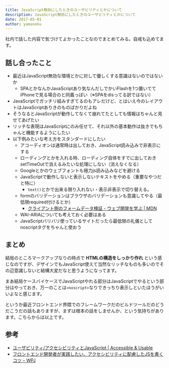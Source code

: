```yaml
---
title: JavaScript無効にしたときのユーザビリティとかについて
description: JavaScript無効にしたときのユーザビリティとかについて
date: 2017-05-01
author: yamanoku
---
```


社内で話した内容で気づけてよかったことなのでまとめてみる。自戒も込めてます。

## 話し合ったこと

- 最近はJavaScript無効な環境とかに対して優しくする意識はないのではないか
  - SPAとかなんかJavaScriptあり気なんだしでかいFlashを1つ置いててiPhoneで見る場合のと同義っぽい（※SPAをdisってる訳ではない）
- JavaScriptでガッチリ組みすぎてるのもアレだけど、とはいえ今のレイアウトはJavaScriptありきのものばかりだよね
- そうなるとJavaScriptが動作してなくて崩れてたとしても情報はちゃんと見せてあげたい
- リッチな表現はJavaScriptにのみ任せて、それ以外の基本動作は抜きでもちゃんと機能するようにしたい
- 以下例みたいな考え方をスタンダードにしたい
  - アコーディオンは通常時は出しておき、JavaScript読み込みで非表示にする
  - ローディングとかを入れる時、ローディング自体をすでに出しておきsetTimeOutで消えるみたいな処理にしない（消えなくなる）
  - Googleとかのウェブフォントも極力js読み込みなどを避ける
  - JavaScriptで動作しないと表示しないテキストをやめる（重要なやつだと特に）
    - `text()`とかで出来る限り入れない・表示非表示で切り替える。
  - formのバリデーションはブラウザのバリデーションも意識してやる（最低限required付けるとか）
    - [クライアント側のフォームデータ検証 - ウェブ開発を学ぶ | MDN](https://developer.mozilla.org/ja/docs/Learn/HTML/Forms/Data_form_validation)
  - WAI-ARIAについても考えておく必要はある
  - JavaScriptバリバリ使っているサイトだったら最低限の礼儀としてnoscriptタグをちゃんと使おう

## まとめ

結局のところマークアップなりの時点で **HTMLの構造をしっかり作れ** という感じなのですが、デザインでもJavaScript使えて当然なリッチなものも多いのでその辺意識しないと結構大変だなと思うようになってます。

まあ結局ケースバイケースでJavaScriptやれる部分はJavaScriptでやるという部分はやっておき、万一のことは`<noscript>`なりできっちり表示しといたほうがいいよなと感じます。

というか最近フロントエンド界隈でのフレームワークだのビルドツールだのどうだこうだの話もありますが、まずは根本の話をしませんか、という気持ちがあります。こちらからは以上です。

## 参考
- [ユーザビリティ/アクセシビリティとJavaScript | Accessible & Usable](https://accessible-usable.net/2007/07/entry_070701.html)
- [フロントエンド開発者が実践したい、アクセシビリティに配慮したJSを書くコツ – WPJ](https://www.webprofessional.jp/writing-javascript-with-accessibility-in-mind/)

